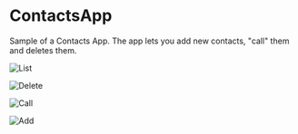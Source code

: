 # ContactsApp
Sample of a Contacts App. The app lets you add new contacts, "call" them and deletes them.

![List](https://i.imgur.com/bSa1hcv.jpg)

![Delete](https://i.imgur.com/jEvmN8T.gif)

![Call](https://i.imgur.com/mXBNz4A.gif)

![Add](https://i.imgur.com/Md9fYms.gif)
